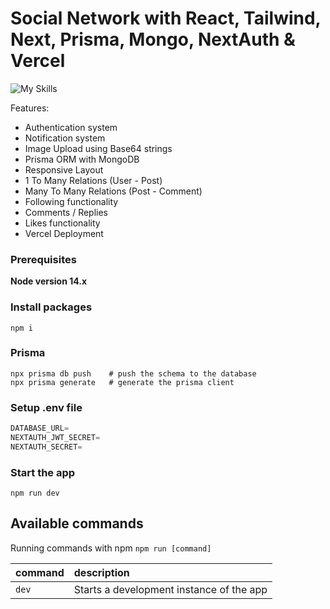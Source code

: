 # Social Network with React, Tailwind, Next, Prisma, Mongo, NextAuth & Vercel

![My Skills](https://skills.thijs.gg/icons?i=mongodb,nextjs,react,tailwindcss,prisma)

Features:

- Authentication system
- Notification system
- Image Upload using Base64 strings
- Prisma ORM with MongoDB
- Responsive Layout
- 1 To Many Relations (User - Post)
- Many To Many Relations (Post - Comment)
- Following functionality
- Comments / Replies
- Likes functionality
- Vercel Deployment

### Prerequisites

**Node version 14.x**

### Install packages

```shell
npm i
```

### Prisma

```shell
npx prisma db push    # push the schema to the database
npx prisma generate   # generate the prisma client
```

### Setup .env file

```js
DATABASE_URL=
NEXTAUTH_JWT_SECRET=
NEXTAUTH_SECRET=
```

### Start the app

```shell
npm run dev
```

## Available commands

Running commands with npm `npm run [command]`

| command | description                              |
| :------ | :--------------------------------------- |
| `dev`   | Starts a development instance of the app |
